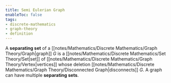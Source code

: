 ```yaml
---
title: Semi Eulerian Graph
enableToc: false
tags: 
- discrete-mathematics
- graph-theory
- definition
---
```

A **separating set** of a [[notes/Mathematics/Discrete Mathematics/Graph Theory/Graph|graph]] $G$ is a [[notes/Mathematics/Discrete Mathematics/Set Theory/Set|set]] of [[notes/Mathematics/Discrete Mathematics/Graph Theory/Vertex|vertices]] whose deletion [[notes/Mathematics/Discrete Mathematics/Graph Theory/Disconnected Graph|disconnects]] $G$. A graph can have multiple **separating sets**.